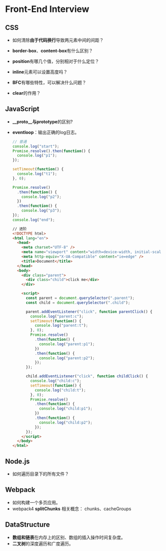

# Front-End Interview



## CSS

* 如何清除**由于代码换行**导致两元素中间的间距？

* **border-box**、**content-box**有什么区别？

* **position**有哪几个值，分别相对于什么定位？

* **inline**元素可以设置高度吗？

* **BFC**有哪些特性，可以解决什么问题？

* **clear**的作用？

  

## JavaScript

* **\_\_proto\_\_**与**prototype**的区别?

* **eventloop**：输出正确的log日志。

  ```javascript
  // 普通
  console.log("start");
  Promise.resolve().then(function() {
    console.log("p1");
  });
  
  setTimeout(function() {
    console.log("t1");
  }, 0);
  
  Promise.resolve()
    .then(function() {
      console.log("p2");
    })
    .then(function() {
      console.log("p3");
  });
  console.log("end");
  ```
  
  ```html
  // 进阶
  <!DOCTYPE html>
  <html lang="en">
    <head>
      <meta charset="UTF-8" />
      <meta name="viewport" content="width=device-width, initial-scale=1.0" />
      <meta http-equiv="X-UA-Compatible" content="ie=edge" />
      <title>Document</title>
    </head>
    <body>
      <div class="parent">
        <div class="child">click me</div>
      </div>
  
      <script>
        const parent = document.querySelector(".parent");
        const child = document.querySelector(".child");
  
        parent.addEventListener("click", function parentClick() {
          console.log("parent:c");
          setTimeout(function() {
            console.log("parent:t");
          }, 0);
          Promise.resolve()
            .then(function() {
              console.log("parent:p1");
            })
            .then(function() {
              console.log("parent:p2");
            });
        });
  
        child.addEventListener("click", function childClick() {
          console.log("child:c");
          setTimeout(function() {
            console.log("child:t");
          }, 0);
          Promise.resolve()
            .then(function() {
              console.log("child:p1");
            })
            .then(function() {
              console.log("child:p2");
            });
        });
      </script>
    </body>
  </html>
  ```
  
  

## Node.js

* 如何遍历目录下的所有文件？



## Webpack

* 如何构建一个多页应用。
* webpack4 **splitChunks** 相关概念： chunks、cacheGroups



## DataStructure

* **数组和链表**在内存上的区别、数组的插入操作时间复杂度。
* **二叉树**的深度遍历和广度遍历。

